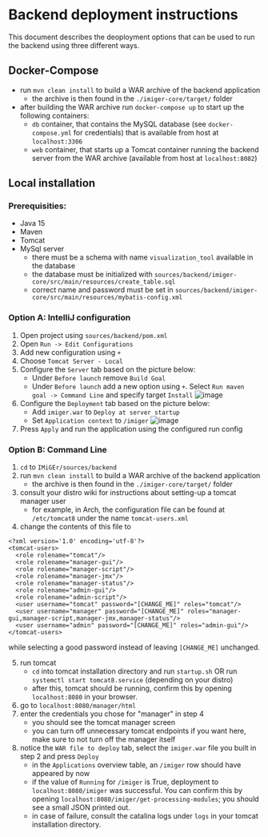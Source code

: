 # Backend deployment instructions
This document describes the deoployment options that can be used to run the backend using three different ways.

## Docker-Compose
- run `mvn clean install` to build a WAR archive of the backend application
    - the archive is then found in the `./imiger-core/target/` folder
- after building the WAR archive run `docker-compose up` to start up the following containers:
    - `db` container, that contains the MySQL database (see `docker-compose.yml` for credentials) that is available from host at `localhost:3306`
    - `web` container, that starts up a Tomcat container running the backend server from the WAR archive (available from host at `localhost:8082`)
## Local installation

### Prerequisities:

 - Java 15
 - Maven
 - Tomcat
 - MySql server
    - there must be a schema with name `visualization_tool` available in the database
    - the database must be initialized with `sources/backend/imiger-core/src/main/resources/create_table.sql`
    - correct name and password must be set in `sources/backend/imiger-core/src/main/resources/mybatis-config.xml`

### Option A: IntelliJ configuration

 1. Open project using `sources/backend/pom.xml`
 2. Open `Run -> Edit Configurations`
 3. Add new configuration using `+`
 4. Choose `Tomcat Server - Local`
 5. Configure the `Server` tab based on the picture below:
    -  Under `Before launch` remove `Build Goal`
    -  Under `Before launch` add a new option using `+`. Select `Run maven goal -> Command Line` and specify target `Install`
      ![image](https://user-images.githubusercontent.com/43699472/145678681-6e8de092-4ed9-466f-974b-43b41fdc188b.png)
 6. Configure the `Deployment` tab based on the picture below:
    - Add `imiger.war` to `Deploy at server startup`
    - Set `Application context` to `/imiger`
      ![image](https://user-images.githubusercontent.com/43699472/145678769-821ba4f4-f273-4d51-8631-458266897423.png)
 7. Press `Apply` and run the application using the configured run config


### Option B: Command Line

1. `cd` to `IMiGEr/sources/backend`
2. run `mvn clean install` to build a WAR archive of the backend application
    - the archive is then found in the `./imiger-core/target/` folder
3. consult your distro wiki for instructions about setting-up a tomcat manager user
    - for example, in Arch, the configuration file can be found at `/etc/tomcat8` under the name `tomcat-users.xml`
4. change the contents of this file to 
```
<?xml version='1.0' encoding='utf-8'?>
<tomcat-users>
  <role rolename="tomcat"/>
  <role rolename="manager-gui"/>
  <role rolename="manager-script"/>
  <role rolename="manager-jmx"/>
  <role rolename="manager-status"/>
  <role rolename="admin-gui"/>
  <role rolename="admin-script"/>
  <user username="tomcat" password="[CHANGE_ME]" roles="tomcat"/>
  <user username="manager" password="[CHANGE_ME]" roles="manager-gui,manager-script,manager-jmx,manager-status"/>
  <user username="admin" password="[CHANGE_ME]" roles="admin-gui"/>
</tomcat-users>
```
while selecting a good password instead of leaving `[CHANGE_ME]` unchanged.

5. run tomcat
    - `cd` into tomcat installation directory and run `startup.sh` OR run `systemctl start tomcat8.service` (depending on your distro)
    - after this, tomcat should be running, confirm this by opening `localhost:8080` in your browser.
6. go to `localhost:8080/manager/html`
7. enter the credentials you chose for "manager" in step 4
    - you should see the tomcat manager screen
    - you can turn off unnecessary tomcat endpoints if you want here, make sure to not turn off the manager itself
8. notice the `WAR file to deploy` tab, select the `imiger.war` file you built in step 2 and press `Deploy`
    - in the `Applications` overview table, an `/imiger` row should have appeared by now
    - if the value of `Running` for `/imiger` is True, deployment to `localhost:8080/imiger` was successful. You can confirm this by opening `localhost:8080/imiger/get-processing-modules`; you should see a small JSON printed out.
    - in case of failure, consult the catalina logs under `logs` in your tomcat installation directory.
